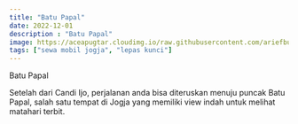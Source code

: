 ```yaml
---
title: "Batu Papal"
date: 2022-12-01
description : "Batu Papal"
image: https://aceapugtar.cloudimg.io/raw.githubusercontent.com/ariefbuddies/bening-out/master/uploads/batu-papal-yogyakarta.jpg?h=300&radius=25&force_format=png&
tags: ["sewa mobil jogja", "lepas kunci"]
---
```

Batu Papal

Setelah dari Candi Ijo, perjalanan anda bisa diteruskan menuju puncak Batu Papal, salah satu tempat di Jogja yang memiliki view indah untuk melihat matahari terbit.
